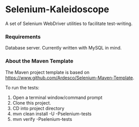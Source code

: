 Selenium-Kaleidoscope
=====================

A set of Selenium WebDriver utilities to facilitate test-writing.

### Requirements

Database server. Currently written with MySQL in mind.

### About the Maven Template

The Maven project template is based on https://www.github.com/Ardesco/Selenium-Maven-Template.

To run the tests:

1. Open a terminal window/command prompt
2. Clone this project.
3. CD into project directory
4. mvn clean install -U -Pselenium-tests
5. mvn verify -Pselenium-tests

